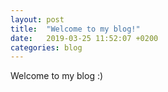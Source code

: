 ```yaml
---
layout: post
title:  "Welcome to my blog!"
date:   2019-03-25 11:52:07 +0200
categories: blog
---
```


Welcome to my blog :)